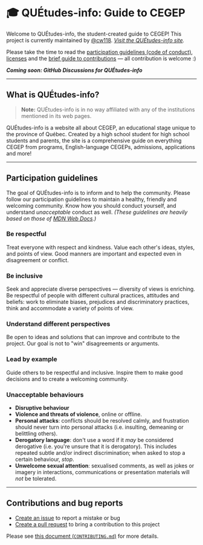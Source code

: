# 🎓 QUÉtudes-info: Guide to CEGEP

Welcome to QUÉtudes-info, the student-created guide to CEGEP! This project is currently maintained by [@cw118](https://github.com/cw118). *[Visit the QUÉtudes-info site](https://quetudesinfo.vercel.app).*

Please take the time to read the [participation guidelines (code of conduct)](#participation-guidelines), [licenses](LICENSE.md) and the [brief guide to contributions](docs/CONTRIBUTING.md) — all contribution is welcome :)

***Coming soon: GitHub Discussions for QUÉtudes-info***

---

## What is QUÉtudes-info?

> **Note:** QUÉtudes-info is in no way affiliated with any of the institutions mentioned in its web pages.

QUÉtudes-info is a website all about CEGEP, an educational stage unique to the province of Québec. Created by a high school student for high school students and parents, the site is a comprehensive guide on everything CEGEP from programs, English-language CEGEPs, admissions, applications and more!

---

## Participation guidelines

The goal of QUÉtudes-info is to inform and to help the community. Please follow our participation guidelines to maintain a healthy, friendly and welcoming community. Know how you should conduct yourself, and understand *unacceptable* conduct as well. *(These guidelines are heavily based on those of [MDN Web Docs](https://github.com/mdn/mdn-community#participation-guideline-highlights).)*

### Be respectful

Treat everyone with respect and kindness. Value each other's ideas, styles, and points of view. Good manners are important and expected even in disagreement or conflict.

### Be inclusive

Seek and appreciate diverse perspectives — diversity of views is enriching. Be respectful of people with different cultural practices, attitudes and beliefs: work to eliminate biases, prejudices and discriminatory practices, think and accommodate a variety of points of view.

### Understand different perspectives

Be open to ideas and solutions that can improve and contribute to the project. Our goal is not to "win" disagreements or arguments.

### Lead by example

Guide others to be respectful and inclusive. Inspire them to make good decisions and to create a welcoming community.

### Unacceptable behaviours

- **Disruptive behaviour**
- **Violence and threats of violence**, online or offline.
- **Personal attacks**: conflicts should be resolved calmly, and frustration should never turn into personal attacks (i.e. insulting, demeaning or belittling others).
- **Derogatory language**: don't use a word if it *may* be considered derogative (i.e. you're unsure that it is derogatory). This includes repeated subtle and/or indirect discrimination; when asked to stop a certain behaviour, *stop*.
- **Unwelcome sexual attention**: sexualised comments, as well as jokes or imagery in interactions, communications or presentation materials will *not* be tolerated.

---

## Contributions and bug reports

- [Create an issue](https://github.com/cw118/quetudesinfo/issues/new/choose) to report a mistake or bug
- [Create a pull request](https://github.com/cw118/quetudesinfo/compare) to bring a contribution to this project

Please see [this document (`CONTRIBUTING.md`)](docs/CONTRIBUTING.md) for more details.
